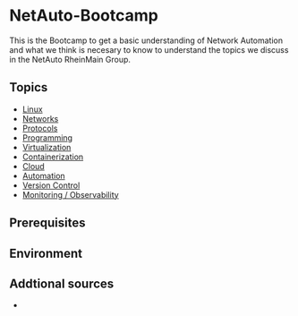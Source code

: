 # NetAuto-Bootcamp
This is the Bootcamp to get a basic understanding of Network Automation and what we think is necesary to know to understand the topics we discuss in the NetAuto RheinMain Group.

## Topics
* [Linux](/Topics/Linux/readme.md) 
* [Networks](/Topics/Networks/readme.md) 
* [Protocols](/Topics/Protocols/readme.md)
* [Programming](/Topics/Programming/readme.md)
* [Virtualization](/Topics/Virtualization/readme.md)
* [Containerization](/Topics/Containerization/readme.md)
* [Cloud](/Topics/Cloud/readme.md)
* [Automation](/Topics/Automation/readme.md)
* [Version Control](/Topics/VersionControl/readme.md)
* [Monitoring / Observability]()

## Prerequisites


## Environment


## Addtional sources
* 
